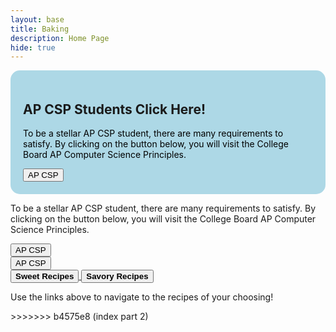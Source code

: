 ```yaml
---
layout: base
title: Baking
description: Home Page
hide: true
---
```


<div style="background-color: lightblue; padding: 20px; border-radius: 15px;">
  <h2>AP CSP Students Click Here!</h2>
  <p style="color: black;">To be a stellar AP CSP student, there are many requirements to satisfy. By clicking on the button below, you will visit the College Board AP Computer Science Principles.</p>
  <button onclick="window.location.href='https://apstudents.collegeboard.org/courses/ap-computer-science-principles';">AP CSP</button>
</div>


<div>
  <p>To be a stellar AP CSP student, there are many requirements to satisfy. By clicking on the button below, you will visit the College Board AP Computer Science Principles.</p>
  <button onclick="window.location.href='https://apstudents.collegeboard.org/courses/ap-computer-science-principles';">AP CSP</button>
</div>
<button onclick="window.location.href='https://apstudents.collegeboard.org/courses/ap-computer-science-principles';"> AP CSP </button>


<div>

<a href="sweet/">
  <button class="block"><b>Sweet Recipes</b></button>
</a>

<a href="savory/">
  <button class="block"><b>Savory Recipes</b></button>
</a>

<p> Use the links above to navigate to the recipes of your choosing! </p>
</div>
>>>>>>> b4575e8 (index part 2)
